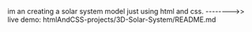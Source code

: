 im an creating a solar system model just using html and css.
-------->>    live demo: htmlAndCSS-projects/3D-Solar-System/README.md
